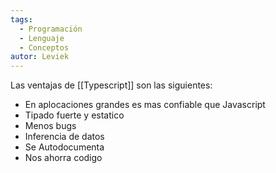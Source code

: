 ```yaml
---
tags:
  - Programación
  - Lenguaje
  - Conceptos
autor: Leviek
---
```

Las ventajas de [[Typescript]] son las siguientes:
- En aplocaciones grandes es mas confiable que Javascript
- Tipado fuerte y estatico
- Menos bugs
- Inferencia de datos
- Se Autodocumenta
- Nos ahorra codigo
